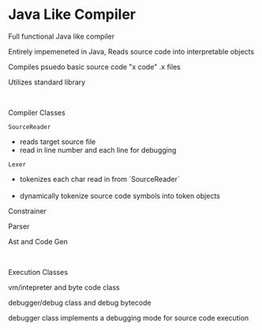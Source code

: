 

<h1>Java Like Compiler </h1>

Full functional Java like compiler

Entirely impemeneted in Java, Reads source code into interpretable objects

Compiles psuedo basic source code "x code" .x files

Utilizes standard library

<br>

Compiler Classes

`SourceReader`
 <ul>
  <li>reads target source file </li>
 <li>read in line number and each line for debugging</li>
 
 </ul>

`Lexer` 
 <ul> 
   <li>tokenizes each char read in from `SourceReader` </li>
   <li>dynamically tokenize source code symbols into token objects</li>
</ul>


Constrainer 

Parser 

Ast and Code Gen


<br>

Execution Classes
 
vm/intepreter and byte code class
 
debugger/debug class and debug bytecode


debugger class implements a debugging mode for source code execution 
